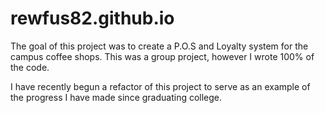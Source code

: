 # rewfus82.github.io

The goal of this project was to create a P.O.S and Loyalty system for the campus coffee shops. This was a group project, however I wrote 100% of the code.

I have recently begun a refactor of this project to serve as an example of the progress I have made since graduating college.
